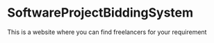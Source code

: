 # SoftwareProjectBiddingSystem
This is a website where you can find freelancers for your requirement
